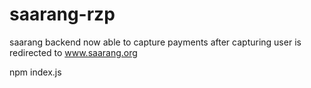 # saarang-rzp

saarang backend
now able to capture payments
after capturing user is redirected to www.saarang.org

npm index.js
